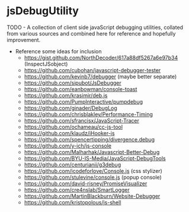 # jsDebugUtility
TODO - A collection of client side javaScript debugging utilities, collated from various sources and combined here for reference and hopefully improvement.

* Reference some ideas for inclusion
  * https://gist.github.com/NorthDecoder/617a88df5267a6e97b34  (InspectJSobject)
  * https://github.com/cubohan/javascript-debugger-tester
  * https://github.com/kevinb7/debugger   (maybe better separate)
  * https://github.com/sipubot/JsDebugger
  * https://github.com/eanbowman/console-toast
  * https://github.com/krasimir/deb.js
  * https://github.com/PumpInteractive/pumpdebug
  * https://github.com/ginader/DebugLog
  * https://github.com/chrisblakley/Performance-Timing
  * https://github.com/sfrancisx/JavaScript-Tracer
  * https://github.com/ochameau/cc-js-tool
  * https://github.com/klaudz/iHooker-js
  * https://github.com/spencertipping/divergence.debug
  * https://github.com/y-ich/js-console
  * https://github.com/Malharhak/Javascript-Better-Debug
  * https://github.com/BYU-IS-Media/JavaScript-DebugTools
  * https://github.com/centurianii/g3debug
  * https://github.com/icodeforlove/Console.js (css stylizer)
  * https://github.com/stulevine/console.js (popup console)
  * https://github.com/david-risney/PromiseVisualizer
  * https://github.com/cre4nslab/SmartLogger
  * https://github.com/MartinBlackburn/Website-Debugger
  * https://github.com/kristopolous/js-shell
